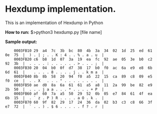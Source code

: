 # Hexdump implementation.

This is an implementation of Hexdump in Python

**How to run:** $>python3 hexdump.py [file name]

**Sample output:**
	
```	0003FB00 0c  6b  a9  09  32  09  92  bd  6d  b7  9f  90  5e  a9  54  26  |  . k . . 2 . . . m . . . ^ . T &  | 
	0003FB10 29  a4  7c  3b  bc  80  4b  3a  34  02  1d  25  ed  61  0e  75  |  ) . | ; . . K : 4 . . % . a . u  |
	0003FB20 c6  b8  1d  07  3a  19  ea  fc  92  ae  05  3e  b0  c2  92  3b  |  . . . . : . . . . . . > . . . ;  |
	0003FB30 20  04  b0  0f  d7  38  17  b0  f0  ac  6a  e9  e8  6b  6d  61  |    . . . . 8 . . . . j . . k m a  |
	0003FB40 8b  8b  58  20  94  f0  a5  22  15  ca  89  c8  09  e5  f0  ce  |  . . X   . . . " . . . . . . . .  |
	0003FB50 ae  d0  8a  6a  61  61  a5  a8  11  2a  99  be  82  e9  2b  50  |  . . . j a a . . . * . . . . + P  |
	0003FB60 af  60  7a  a5  50  29  52  0b  05  e7  84  61  4f  ea  6b  15  |  . ` z . P ) R . . . . a O . k .  |
	0003FB70 60  9f  82  29  17  24  36  da  02  b3  c3  c8  66  3f  e7  72  |  ` . . ) . $ 6 . . . . . f ? . r  |
```